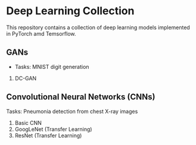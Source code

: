 # Deep Learning Collection

This repository contains a collection of deep learning models implemented in PyTorch amd Temsorflow.

## GANs

* Tasks: MNIST digit generation
1. DC-GAN
   
## Convolutional Neural Networks (CNNs)

Tasks: Pneumonia detection from chest X-ray images
1. Basic CNN
2. GoogLeNet (Transfer Learning)
3. ResNet (Transfer Learning)
